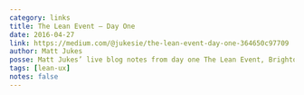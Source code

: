 ```yaml
---
category: links
title: The Lean Event — Day One
date: 2016-04-27
link: https://medium.com/@jukesie/the-lean-event-day-one-364650c97709
author: Matt Jukes
posse: Matt Jukes’ live blog notes from day one The Lean Event, Brighton, UK.
tags: [lean-ux]
notes: false
---
```

